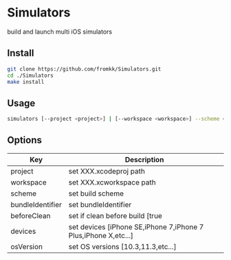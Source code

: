 # Simulators

build and launch multi iOS simulators

## Install

```bash
git clone https://github.com/fromkk/Simulators.git
cd ./Simulators
make install
```

## Usage

```bash
simulators [--project <project>] | [--workspace <workspace>] --scheme <scheme> --bundleIdentifier <bundleIdentifier> --beforeClean <beforeClean> --devices <devices> --osVersion <osVersion> --osType <osType>
```

## Options

Key | Description
-----|--------------
project | set XXX.xcodeproj path
workspace | set XXX.xcworkspace path
scheme | set build scheme
bundleIdentifier | set bundleIdentifier
beforeClean | set if clean before build [true|false]
devices | set devices [iPhone SE,iPhone 7,iPhone 7 Plus,iPhone X,etc...]
osVersion |  set OS versions [10.3,11.3,etc...]
